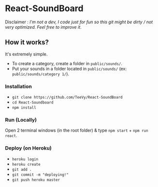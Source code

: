 # React-SoundBoard
Disclaimer : *I'm not a dev, I code just for fun so this git might be dirty / not very optimized. Feel free to improve it*.

## How it works?
It's extremely simple.
* To create a category, create a folder in `public/sounds/`.
* Put your sounds in a folder located in `public/sounds/` (ex: `public/sounds/category 1/`).

### Installation
* `git clone https://github.com/TeeVy/React-SoundBoard`
* `cd React-Soundboard`
* `npm install`

### Run (Locally)
Open 2 terminal windows (in the root folder) & type `npm start` + `npm run react`.

### Deploy (on Heroku)
* `heroku login`
* `heroku create`
* `git add .`
* `git commit -m "deploying!"`
* `git push heroku master`
